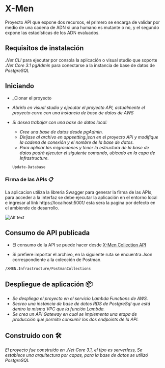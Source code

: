 # X-Men

Proyecto API que expone dos recursos, el primero se encarga de validar por medio de una cadena de ADN si una humano es mutante o no, y el segundo expone las estadísticas de los ADN evaluados.

## Requisitos de instalación

_.Net CLI_ para ejecutar por consola la aplicación o visual studio que soporte _.Net Core 3.1_
_pgAdmin_ para conectarse a la instancia de base de datos de _PostgreSQL_

## Iniciando

- _Clonar el proyecto
- _Abrirlo en visual studio y ejecutar el proyecto API, actualmente el proyecto corre con una instancia de base de datos de AWS_

- _Si desea trabajar con una base de datos local:_
  - _Cree una base de datos desde pgAdmin._
  - _Diríjase al archivo en appsetting.json en el proyecto API y modifique la cadena de conexión y el nombre de la base de datos._
  - _Para aplicar las migraciones y tener la estructura de la base de datos podrá ejecutar el siguiente comando, ubicado en la capa de Infrastructure._

  ```
  Update-Database
  ```


### Firma de las APIs 📋

La aplicacion utiliza la libreria Swagger para generar la firma de las APIs, para acceder a la interfaz se debe ejecutar la aplicación en el entorno local e ingresar al link https://localhost:5001/ esta sera la pagina por defecto en el ambiende de desarrollo.

![Alt text](https://readme-resources.s3.amazonaws.com/swagger.PNG?raw=true "Optional Title")



## Consumo de API publicada

- El consumo de la API se puede hacer desde [X-Men Collection API](https://www.postman.com/satellite-meteorologist-93675466/workspace/x-men-collection/overview)

- Si prefiere importar el archivo, en la siguiente ruta se encuentra Json correspondiente a la colección de Postman.

```
/XMEN.Infrastructure/PostmanCollections
```

## Despliegue de aplicación 📦

- _Se despliega el proyecto en el servicio Lambda Functions de AWS._
- _Secreo una instancia de base de datos RDS de PostgreSql que está dentro la misma VPC que la función Lambda._
- _Se crea un API Gateway en cual se implementa una etapa de producción que permite consumir los dos endpoints de la API._

## Construido con 🛠️

_El proyecto fue construido en .Net Core 3.1, el tipo es serverless, Se establece una arquitectura por capas, para la base de datos se utilizó PostgreSQL_

